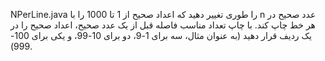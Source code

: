 NPerLine.java را طوری تغییر دهید که اعداد صحیح از 1 تا 1000 را با n عدد صحیح در هر خط چاپ کند. با چاپ تعداد مناسب فاصله قبل از یک عدد صحیح، اعداد صحیح را در یک ردیف قرار دهید (به عنوان مثال، سه برای 1-9، دو برای 10-99، و یکی برای 100-999).
